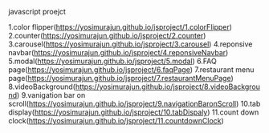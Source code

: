 javascript proejct

1.color flipper(https://yosimurajun.github.io/jsproject/1.colorFlipper)
2.counter(https://yosimurajun.github.io/jsproject/2.counter)
3.carousel(https://yosimurajun.github.io/jsproject/3.carousel)
4.reponsive navbar(https://yosimurajun.github.io/jsproject/4.reponsiveNavbar)
5.modal(https://yosimurajun.github.io/jsproject/5.modal)
6.FAQ page(https://yosimurajun.github.io/jsproject/6.faqPage)
7.restaurant menu page(https://yosimurajun.github.io/jsproject/7.restaurantMenuPage)
8.videoBackground(https://yosimurajun.github.io/jsproject/8.videoBackground)
9.vanigation bar on scroll(https://yosimurajun.github.io/jsproject/9.navigationBaronScroll)
10.tab display(https://yosimurajun.github.io/jsproject/10.tabDispaly)
11.count down clock(https://yosimurajun.github.io/jsproject/11.countdownClock)